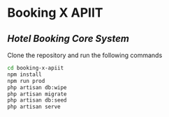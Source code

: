 # Booking X APIIT
## _Hotel Booking Core System_

Clone the repository and run the following commands

```sh
cd booking-x-apiit
npm install
npm run prod
php artisan db:wipe
php artisan migrate
php artisan db:seed
php artisan serve
```
